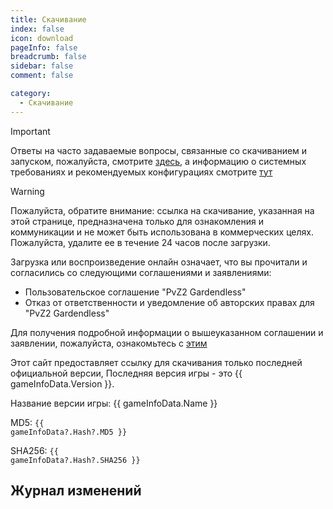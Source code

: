 ```yaml
---
title: Скачивание
index: false
icon: download
pageInfo: false
breadcrumb: false
sidebar: false
comment: false

category:
  - Скачивание
---
```


<script setup>
import axios from 'axios';
import { ref, onBeforeMount } from 'vue'

// const dataFormat = {
//     "Version": "",
//     "InsideVersion": "",
//     "Download": {
//         "Baidu": "",
//         "Pan123": "",
//         "Quark": "",
//         "Github": "",
//         "Onedrive": "",
//         "OnedriveOrigin": ""
//     }
// }

const gameInfoData = ref(null);

onBeforeMount(() => {
  axios.get('/jsons/gameinfo.json').then(res => {
    gameInfoData.value = res.data;
  })
})

</script>

> [!important]
> Ответы на часто задаваемые вопросы, связанные со скачиванием и запуском, пожалуйста, смотрите [здесь](../guide/FAQ.md), а информацию о системных требованиях и рекомендуемых конфигурациях смотрите [тут](../guide/requirement.md)

> [!warning]
> Пожалуйста, обратите внимание: ссылка на скачивание, указанная на этой странице, предназначена только для ознакомления и коммуникации и не может быть использована в коммерческих целях. Пожалуйста, удалите ее в течение 24 часов после загрузки.
>
> Загрузка или воспроизведение онлайн означает, что вы прочитали и согласились со следующими соглашениями и заявлениями:
>
> - Пользовательское соглашение "PvZ2 Gardendless"
> - Отказ от ответственности и уведомление об авторских правах для "PvZ2 Gardendless"
>
> Для получения подробной информации о вышеуказанном соглашении и заявлении, пожалуйста, ознакомьтесь с [этим](../instructions/)

<!-- 当前游戏有两种游玩方式：

- 下载游戏客户端压缩包游玩，仅支持 `Windows 10/11`系统。
- 在线游玩：[点击进入](https://pvz2-test.gaozih.com)

> [!info]
> 由于游戏资源文件较多，在线游玩可能会有加载速度较慢及卡顿现象，若需要快速加载，请选择下载游戏客户端压缩包游玩。 -->

Этот сайт предоставляет ссылку для скачивания только последней официальной версии<span v-if="gameInfoData?.Version">, Последняя версия игры - это {{ gameInfoData.Version }}</span>.

<span v-if="gameInfoData?.Name"> Название версии игры: {{ gameInfoData.Name }}</span>

<span v-if="gameInfoData?.Hash?.MD5">MD5: <code>{{ gameInfoData?.Hash?.MD5 }}</code></span>

<span v-if="gameInfoData?.Hash?.SHA256">SHA256: <code>{{ gameInfoData?.Hash?.SHA256 }}</code></span>

## Журнал изменений

<template v-if="gameInfoData?.EnNewFeatures">

- <li v-for="(item, index) in gameInfoData.EnNewFeatures" :key="index">{{ item }}</li>

</template>

<template v-else>None</template>

<template v-if="gameInfoData?.Download.Onedrive">

## Ссылка Onedrive <Badge text="не требует входа" type="info" /><Badge text="Высокая скорость" type="tip" /><Badge text="Доступен для всех" type="warning" />

Ссылка для скачивания: <a :href="gameInfoData.Download.Onedrive">нажмите чтобы открыть</a>

</template>

<template v-if="gameInfoData?.Download.Mega">

## Cсылка MEGA <Badge text="не требует входа" type="info" /><Badge text="Высокая скорость" type="tip" /><Badge text="Доступен для всех" type="warning" />

Ссылка для скачивания: <a :href="gameInfoData.Download.Mega">нажмите чтобы открыть</a>

</template>

<template v-if="gameInfoData?.Download.TmpLink">

## TmpLink <Badge text="Только в Китае" type="danger" /><Badge text="не требует входа" type="info" /><Badge text="Высокая скорость" type="tip" />

Ссылка для скачивание: <a :href="gameInfoData.Download.TmpLink">нажмите чтобы открыть</a>

</template>

<template v-if="gameInfoData?.Download.Baidu">

## Baidu Netdisk<Badge text="Только в Китае" type="danger" />

Ссылка для скачивания: <a :href="gameInfoData.Download.Baidu">нажмите чтобы открыть</a>

</template>

<template v-if="gameInfoData?.Download.Pan123">

## 123Pan <Badge text="Только в Китае" type="danger" />

Ссылка для скачивания: <a :href="gameInfoData.Download.Pan123">нажмите чтобы открыть</a>

</template>

<template v-if="gameInfoData?.Download.Quark">

## Quark <Badge text="Только в Китае" type="danger" />

Ссылка для скачивания: <a :href="gameInfoData.Download.Quark">нажмите чтобы открыть</a>

</template>

<template v-if="gameInfoData?.Download.Feijipan">

## LittlePlane <Badge text="Только в Китае" type="danger" /><Badge text="не требует входа" type="info" />

Ссылка для скачивания: <a :href="gameInfoData.Download.Feijipan">нажмите чтобы открыть</a>

</template>

<template v-if="gameInfoData?.Download.Github">

## Github

Ссылка для скачивания: <a :href="gameInfoData.Download.Github">нажмите чтобы открыть</a>

</template>
